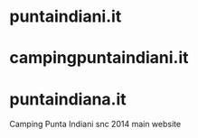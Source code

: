 # puntaindiani.it
# campingpuntaindiani.it
# puntaindiana.it

Camping Punta Indiani snc 2014 main website

